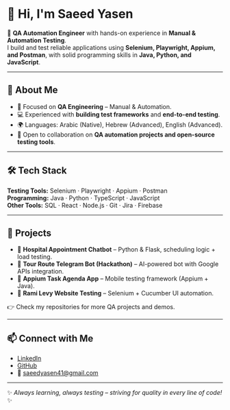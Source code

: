 # 👋 Hi, I'm Saeed Yasen  

🚀 **QA Automation Engineer** with hands-on experience in **Manual & Automation Testing**.  
I build and test reliable applications using **Selenium, Playwright, Appium, and Postman**, with solid programming skills in **Java, Python, and JavaScript**.  

---

## 🔎 About Me  
- 🎯 Focused on **QA Engineering** – Manual & Automation.  
- 💻 Experienced with **building test frameworks** and **end-to-end testing**.  
- 🌍 Languages: Arabic (Native), Hebrew (Advanced), English (Advanced).  
- 🤝 Open to collaboration on **QA automation projects and open-source testing tools**.  

---

## 🛠️ Tech Stack  
**Testing Tools:** Selenium · Playwright · Appium · Postman  
**Programming:** Java · Python · TypeScript · JavaScript  
**Other Tools:** SQL · React · Node.js · Git · Jira · Firebase  

---

## 📂 Projects  
- 🏥 **Hospital Appointment Chatbot** – Python & Flask, scheduling logic + load testing.  
- 🧭 **Tour Route Telegram Bot (Hackathon)** – AI-powered bot with Google APIs integration.  
- 📱 **Appium Task Agenda App** – Mobile testing framework (Appium + Java).  
- 🛒 **Rami Levy Website Testing** – Selenium + Cucumber UI automation.  

👉 Check my repositories for more QA projects and demos.  

---

## 📫 Connect with Me  
- [LinkedIn](https://www.linkedin.com/in/saeed-yasen/)  
- [GitHub](https://github.com/SaeedYasen)  
- 📧 saeedyasen41@gmail.com  

---
✨ *Always learning, always testing – striving for quality in every line of code!* ✨


